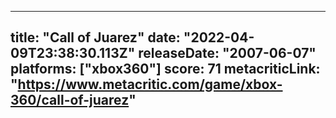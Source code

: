 
---
title: "Call of Juarez"
date: "2022-04-09T23:38:30.113Z"
releaseDate: "2007-06-07"
platforms: ["xbox360"]
score: 71
metacriticLink: "https://www.metacritic.com/game/xbox-360/call-of-juarez"
---
